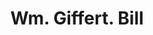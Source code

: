 ---
doi: 10.7916/D88P7BP5
date_other: '1880'
date_other_textual: 1880-1889
form: printed ephemera
genre:
- Invoices
name:
- Wm. Giffert
object_in_context_url: https://biggert.cul.columbia.edu/items/view/ave_biggert_01745
subject_hierarchical_geographic:
- Chicago, Illinois, United States
subject_name:
- Wm. Giffert
title: Wm. Giffert. Bill
sort_title: Wm. Giffert. Bill
call_number: ave_biggert_01745
coordinates:
- 41.83694444444445,-87.68472222222222
pid: ave_biggert_01745
identifiers: ave_biggert_01745
thumbnail: https://derivativo-3.library.columbia.edu/iiif/2/ldpd:490859/full/!256,256/0/native.jpg
permalink: "/biggert/ave_biggert_01745/"
layout: iiif-image-page
---